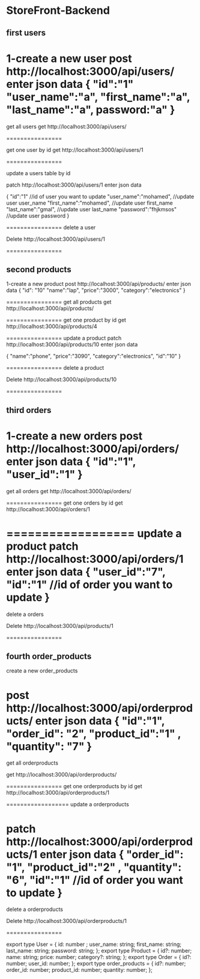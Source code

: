 # StoreFront-Backend

## first users 

1-create a new user
post
http://localhost:3000/api/users/
enter json data
{
    "id":"1"
    "user_name":"a",
    "first_name":"a",
    "last_name":"a",
    password:"a"
}
=================

get all users
get
http://localhost:3000/api/users/

================

get one user by id
get
http://localhost:3000/api/users/1

================

update a users table by id

patch
http://localhost:3000/api/users/1
enter json data

{
"id":"1"                //id of user you want to update
"user_name":"mohamed",  //update user user_name
"first_name":"mohamed", //update user first_name
"last_name":"gmal",     //update user last_name
"password":"fhjkmsos"   //update user password
}

================
delete a user

Delete 
http://localhost:3000/api/users/1

================
## second products

1-create a new product
post
http://localhost:3000/api/products/
enter json data
{
"id": "10"
"name":"lap",
"price":"3000",
"category":"electronics"
}

================
get all products
get
http://localhost:3000/api/products/

================
get one product by id
get
http://localhost:3000/api/products/4

================
update a product
patch
http://localhost:3000/api/products/10
enter json data

{
"name":"phone",
"price":"3090",
"category":"electronics",
"id":"10"
}

================
delete a product

Delete
http://localhost:3000/api/products/10

================
## third orders

1-create a new orders
post
http://localhost:3000/api/orders/
enter json data
{
    "id":"1",
"user_id":"1"
}
=================
get all orders
get
http://localhost:3000/api/orders/

================
get one orders by id
get
http://localhost:3000/api/orders/1

==================
update a product
patch
http://localhost:3000/api/orders/1
enter json data
{
    "user_id":"7",
    "id":"1"        //id of order you want to update
}
================
delete a orders

Delete
http://localhost:3000/api/products/1

================
## fourth order_products

create a new order_products

post
http://localhost:3000/api/orderproducts/
enter json data
{
    "id":"1",
"order_id": "2",
"product_id":"1" ,
"quantity": "7"
}
=================
get all orderproducts

get
http://localhost:3000/api/orderproducts/

================
get one orderproducts by id
get
http://localhost:3000/api/orderproducts/1

==================
update a orderproducts

patch
http://localhost:3000/api/orderproducts/1
enter json data
{
"order_id": "1",
"product_id":"2" ,
"quantity": "6",
"id":"1"            //id of order you want to update
}
================
delete a orderproducts

Delete
http://localhost:3000/api/orderproducts/1

================


export type User = {
id: number ;
user_name: string;
first_name: string;
last_name: string;
password: string;
};
export type Product = {
id?: number;
name: string;
price: number;
category?: string;
};
export type Order = {
id?: number;
user_id: number;
};
export type order_products = {
id?: number;
order_id: number;
product_id: number;
quantity: number;
};


